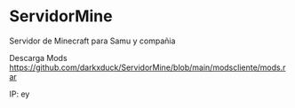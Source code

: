 # ServidorMine
Servidor de Minecraft para Samu y compañia

Descarga Mods
https://github.com/darkxduck/ServidorMine/blob/main/modscliente/mods.rar

IP: ey
